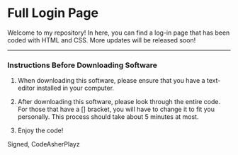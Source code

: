 # Full Login Page

Welcome to my repository! In here, you can find a log-in page that has been coded with HTML and CSS. More updates will be released soon!

***

### Instructions Before Downloading Software

1. When downloading this software, please ensure that you have a text-editor installed in your computer.

2. After downloading this software, please look through the entire code. For those that have a [] bracket, you will have to change it to fit you personally. This process should take about 5 minutes at most.

3. Enjoy the code!

Signed,
CodeAsherPlayz
